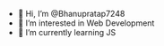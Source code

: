 - 👋 Hi, I’m @Bhanupratap7248
- 👀 I’m interested in Web Development
- 🌱 I’m currently learning JS

<!---
Bhanupratap7248/Bhanupratap7248 is a ✨ special ✨ repository because its `README.md` (this file) appears on your GitHub profile.
You can click the Preview link to take a look at your changes.
--->
